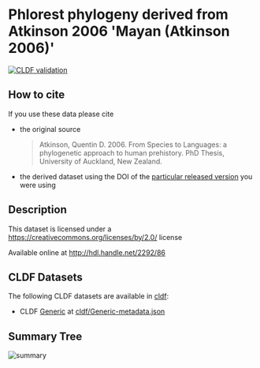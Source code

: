 # Phlorest phylogeny derived from Atkinson 2006 'Mayan (Atkinson 2006)'

[![CLDF validation](https://github.com/phlorest/atkinson2006/workflows/CLDF-validation/badge.svg)](https://github.com/phlorest/atkinson2006/actions?query=workflow%3ACLDF-validation)

## How to cite

If you use these data please cite
- the original source
  > Atkinson, Quentin D. 2006. From Species to Languages: a phylogenetic approach to human prehistory. PhD Thesis, University of Auckland, New Zealand.
- the derived dataset using the DOI of the [particular released version](../../releases/) you were using

## Description


This dataset is licensed under a https://creativecommons.org/licenses/by/2.0/ license

Available online at http://hdl.handle.net/2292/86


## CLDF Datasets

The following CLDF datasets are available in [cldf](cldf):

- CLDF [Generic](https://github.com/cldf/cldf/tree/master/modules/Generic) at [cldf/Generic-metadata.json](cldf/Generic-metadata.json)

## Summary Tree

![summary](./summary_tree.svg)